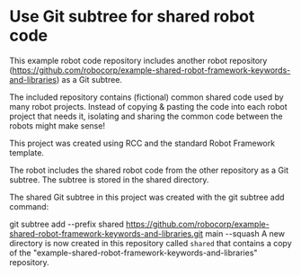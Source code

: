 # Use Git subtree for shared robot code

This example robot code repository includes another robot repository (https://github.com/robocorp/example-shared-robot-framework-keywords-and-libraries) as a Git subtree.

The included repository contains (fictional) common shared code used by many robot projects. Instead of copying & pasting the code into each robot project that needs it, isolating and sharing the common code between the robots might make sense!

This project was created using RCC and the standard Robot Framework template.

The robot includes the shared robot code from the other repository as a Git subtree. The subtree is stored in the shared directory.

The shared Git subtree in this project was created with the git subtree add command:

git subtree add --prefix shared https://github.com/robocorp/example-shared-robot-framework-keywords-and-libraries.git main --squash 
A new directory is now created in this repository called `shared` that contains a copy of the "example-shared-robot-framework-keywords-and-libraries" repository.
